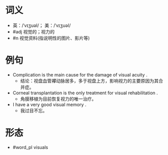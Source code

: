 # 词义
- 英：/ˈvɪʒuəl/； 美：/ˈvɪʒuəl/
- #adj 视觉的；视力的
- #n 视觉资料(指说明性的图片、影片等)
# 例句
- Complication is the main cause for the damage of visual acuity .
	- 结论：视盘血管襻动脉居多，多于视盘上方，影响视力的主要原因为其合并症。
- Corneal transplantation is the only treatment for visual rehabilitation .
	- 角膜移植为目前恢复视力的唯一治疗。
- I have a very good visual memory .
	- 我过目不忘。
# 形态
- #word_pl visuals
